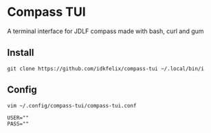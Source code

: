 # Compass TUI
A terminal interface for JDLF compass made with bash, curl and gum

## Install
`git clone https://github.com/idkfelix/compass-tui ~/.local/bin/i`

## Config
`vim ~/.config/compass-tui/compass-tui.conf`
```
USER=""
PASS=""
```
